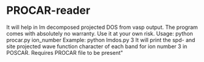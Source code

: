 # PROCAR-reader
It will help in lm decomposed projected DOS from vasp output.
The program comes with absolutely no warranty. Use it at your own risk.
Usage: python procar.py ion_number
Example: python lmdos.py 3
It will print the  spd- and site projected wave function character of each band for ion number 3 in POSCAR.
Requires PROCAR file to be present"

